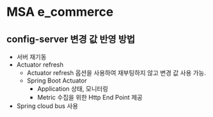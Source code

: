 # MSA e_commerce

## config-server 변경 값 반영 방법  
- 서버 재기동  
- Actuator refresh  
  - Actuator refresh 옵션을 사용하여 재부팅하지 않고 변경 값 사용 가능.
  - Spring Boot Actuator
    - Application 상태, 모니터링
    - Metric 수집을 위한 Http End Point 제공
- Spring cloud bus 사용  
